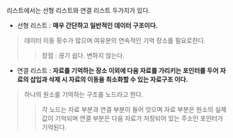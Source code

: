 리스트에서는 선형 리스트와 연결 리스트 두가지가 있다.

- 선형 리스트 : **매우 간단하고 일반적인 데이터 구조이다.**
> 데이터 이동 횟수가 많으며 여유분의 연속적인 기억 장소를 필요로한다. 
>> 장점 : 끊기 쉽다. 변하지 않는다.
- 연결 리스트 : **자료를 기억하는 장소 이외에 다음 자료를 가리키는 포인터를 두어 자료의 삽입과 삭제 시 자료의 이동을 최소화할 수 있는 자료구조 이다.**
> 하나의 원소를 기억하는 구조를 노드라고 한다.
>> 각 노드는 자료 부분과 연결 부분이 들어 잇으며 자료 부분은 원소의 실제 값이 기억되며 연결 부분은 다음 자료가 저장되어 있는 주소인 포인터가 기억된다.

